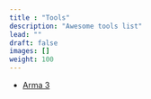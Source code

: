 ```yaml
---
title : "Tools"
description: "Awesome tools list"
lead: ""
draft: false
images: []
weight: 100
---
```





*	[Arma 3](\arma)